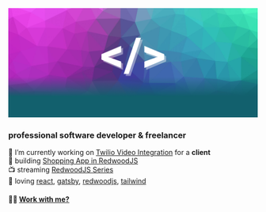 [![bg][banner]][website]

### professional software developer & freelancer

💼 I’m currently working on [Twilio Video Integration][twilio] for a **client**  
🌱 building [Shopping App in RedwoodJS][grocery]  
📺 streaming [RedwoodJS Series][redwdoodseries]  
💜 loving [react][react], [gatsby][gatsby], [redwoodjs][styled], [tailwind][tailwind]  

#### 🙋‍♂️ [Work with me?][calendly]  


[grocery]: https://github.com/csellis/grocery
[redwdoodseries]: https://www.youtube.com/playlist?list=PLhL9OUB3wAf5zJCP93ygSOJJyhJRnS7zL
[twilio]: https://www.twilio.com/video
[redwood]: https://redwoodjs.com/
[calendly]: https://calendly.com/cs-ellis

[banner]: https://github.com/csellis/csellis/blob/master/bg.png
[react]: http://reactjs.org
[gatsby]: https://gatsbyjs.org
[styled]: https://styled-components.com
[jamstack]: https://jamstack.org
[svelte]: https://svelte.dev
[tailwind]: https://tailwindcss.com

[website]: https://chrisellis.dev
[twitter]: https://twitter.com/slingingdivs
[youtube]: https://www.youtube.com/channel/UCaGN_4TNAclDKKDwqVHzj7g
[twitch]: https://www.twitch.tv/chrisellisdev
[linkedin]: https://www.linkedin.com/in/chris-ellis-dev/
[npm]: https://www.npmjs.com/~chrisellisdev